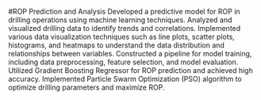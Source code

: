 #ROP Prediction and Analysis 
Developed a predictive model for ROP in drilling operations using machine learning techniques.
Analyzed and visualized drilling data to identify trends and correlations.
Implemented various data visualization techniques such as line plots, scatter plots, histograms, and heatmaps to understand the data distribution and relationships between variables.
Constructed a pipeline for model training, including data preprocessing, feature selection, and model evaluation.
Utilized Gradient Boosting Regressor for ROP prediction and achieved high accuracy.
Implemented Particle Swarm Optimization (PSO) algorithm to optimize drilling parameters and maximize ROP.
